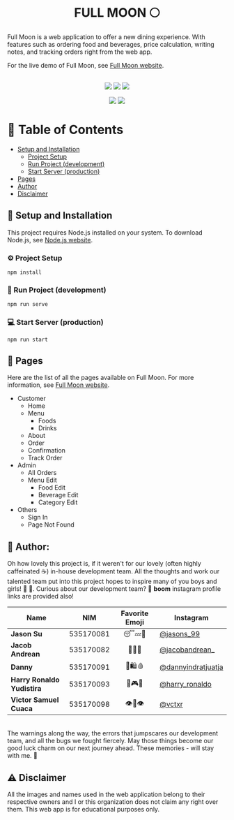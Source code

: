<h1 align="center" >FULL MOON 🌕</h1>
Full Moon is a web application to offer a new dining experience. With features such as ordering food and beverages, price calculation, writing notes, and tracking orders right from the web app.  


For the live demo of Full Moon, see [Full Moon website](https://sprxme-fullmoon.herokuapp.com).
<br><br>

<p align="center">
  <a href="https://github.com/sprxme/dine-in/graphs/contributors" alt="Contributors">
    <img src="https://img.shields.io/github/contributors/sprxme/dine-in" /></a>
  <a href="https://github.com/sprxme/dine-in/commits" alt="GitHub last commit">
    <img src="https://img.shields.io/github/last-commit/sprxme/dine-in" /></a>
  <a href="https://github.com/sprxme/dine-in/pulse" alt="Activity">
    <img src="https://img.shields.io/github/commit-activity/m/sprxme/dine-in" /></a>
</p>

<p align="center">
  <a href="https://github.com/sprxme/dine-in/watchers" alt="GitHub watchers">
    <img src="https://img.shields.io/github/watchers/sprxme/dine-in?style=social" /></a>
  <a href="https://github.com/sprxme/dine-in/stargazers" alt="GitHub stars">
    <img src="https://img.shields.io/github/stars/sprxme/dine-in?style=social"></a>
</p>

# :book: Table of Contents
* [Setup and Installation](#floppy_disk-setup-and-installation)
  * [Project Setup](#gear-project-setup)
  * [Run Project (development)](#running-run-project-development)
  * [Start Server (production)](#computer-start-server-production)
* [Pages](#page_facing_up-pages)
* [Author](#blue_book-author)
* [Disclaimer](#warning-disclaimer)
  
## :floppy_disk: Setup and Installation
This project requires Node.js installed on your system. To download Node.js, see [Node.js website](https://nodejs.org/en/).

### :gear: Project Setup
```
npm install
```

### :running: Run Project (development)
```
npm run serve
```

### :computer: Start Server (production)
```
npm run start
```

## :page_facing_up: Pages
Here are the list of all the pages available on Full Moon. For more information, see [Full Moon website](https://sprxme-fullmoon.herokuapp.com).
* Customer
  * Home
  * Menu
    * Foods
    * Drinks
  * About
  * Order
  * Confirmation
  * Track Order
* Admin
  * All Orders
  * Menu Edit
    * Food Edit
    * Beverage Edit
    * Category Edit
* Others
  * Sign In
  * Page Not Found

## :blue_book: Author:
Oh how lovely this project is, if it weren't for our lovely (often highly caffeinated ☕️) in-house development team. All the thoughts and work our talented team put into this project hopes to inspire many of you boys and girls! 🧒 👧. Curious about our development team? 🧐 **boom** instagram profile links are provided also! 
<br/>

|             Name            |    NIM    | Favorite Emoji | Instagram | 
| --------------------------- | --------- | :------------: | --------- |
| **Jason Su**                | 535170081 | 😴💤🛌          | [@jasons_99](https://instagram.com/jasons_99) |
| **Jacob Andrean**           | 535170082 | 🎵🎸🎹          | [@jacobandrean_](https://instagram.com/jacobandrean_) |
| **Danny**                   | 535170091 | 🍜🛍🩸          | [@dannyindratjuatja](https://instagram.com/dannyindratjuatja) |
| **Harry Ronaldo Yudistira** | 535170093 | 🍕🎮👾          | [@harry_ronaldo](https://instagram.com/harry_ronaldo) |
| **Victor Samuel Cuaca**     | 535170098 | 👁👄👁          | [@vctxr](https://instagram.com/vctxr) |

<br/>
The warnings along the way, the errors that jumpscares our development team, and all the bugs we fought fiercely. May those things become our good luck charm on our next journey ahead. These memories - will stay with me. 💞

## :warning: Disclaimer
All the images and names used in the web application belong to their respective owners and I or this organization does not claim any right over them. This web app is for educational purposes only.